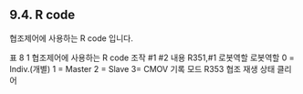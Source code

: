 ﻿## 9.4. R code




협조제어에 사용하는 R code 입니다. 

표 8 1 협조제어에 사용하는 R code
조작	#1	#2	내용
R351,#1	로봇역할		로봇역할 0 = Indiv.(개별)
			1 = Master
			2 = Slave
			3= CMOV 기록 모드
R353			협조 재생 상태 클리어

